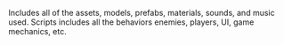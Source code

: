 Includes all of the assets, models, prefabs, materials, sounds, and music used. 
Scripts includes all the behaviors enemies, players, UI, game mechanics, etc. 
